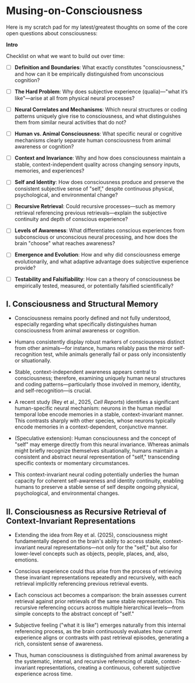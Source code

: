 # Musing-on-Consciousness

Here is my scratch pad for my latest/greatest thoughts on some of the core open questions about consciousness:

**Intro**

Checklist on what we want to build out over time:
- [ ] **Definition and Boundaries**: What exactly constitutes "consciousness," and how can it be empirically distinguished from unconscious cognition?
- [ ] **The Hard Problem**: Why does subjective experience (qualia)—"what it’s like"—arise at all from physical neural processes?
- [ ] **Neural Correlates and Mechanisms**: Which neural structures or coding patterns uniquely give rise to consciousness, and what distinguishes them from similar neural activities that do not?
- [ ] **Human vs. Animal Consciousness**: What specific neural or cognitive mechanisms clearly separate human consciousness from animal awareness or cognition?
- [ ] **Context and Invariance**: Why and how does consciousness maintain a stable, context-independent quality across changing sensory inputs, memories, and experiences?
- [ ] **Self and Identity**: How does consciousness produce and preserve the consistent subjective sense of "self," despite continuous physical, psychological, and environmental change?
- [ ] **Recursive Retrieval**: Could recursive processes—such as memory retrieval referencing previous retrievals—explain the subjective continuity and depth of conscious experience?
- [ ] **Levels of Awareness**: What differentiates conscious experiences from subconscious or unconscious neural processing, and how does the brain "choose" what reaches awareness?
- [ ] **Emergence and Evolution**: How and why did consciousness emerge evolutionarily, and what adaptive advantage does subjective experience provide?
- [ ] **Testability and Falsifiability**: How can a theory of consciousness be empirically tested, measured, or potentially falsified scientifically?


## I. Consciousness and Structural Memory

- Consciousness remains poorly defined and not fully understood, especially regarding what specifically distinguishes human consciousness from animal awareness or cognition.

- Humans consistently display robust markers of consciousness distinct from other animals—for instance, humans reliably pass the mirror self-recognition test, while animals generally fail or pass only inconsistently or situationally.

- Stable, context-independent awareness appears central to consciousness; therefore, examining uniquely human neural structures and coding patterns—particularly those involved in memory, identity, and self-recognition—is crucial.

- A recent study (Rey et al., 2025, *Cell Reports*) identifies a significant human-specific neural mechanism: neurons in the human medial temporal lobe encode memories in a stable, context-invariant manner. This contrasts sharply with other species, whose neurons typically encode memories in a context-dependent, conjunctive manner.

- (Speculative extension): Human consciousness and the concept of "self" may emerge directly from this neural invariance. Whereas animals might briefly recognize themselves situationally, humans maintain a consistent and abstract neural representation of "self," transcending specific contexts or momentary circumstances.

- This context-invariant neural coding potentially underlies the human capacity for coherent self-awareness and identity continuity, enabling humans to preserve a stable sense of self despite ongoing physical, psychological, and environmental changes.

## II. Consciousness as Recursive Retrieval of Context-Invariant Representations

- Extending the idea from Rey et al. (2025), consciousness might fundamentally depend on the brain's ability to access stable, context-invariant neural representations—not only for the "self," but also for lower-level concepts such as objects, people, places, and, also, emotions.

- Conscious experience could thus arise from the process of retrieving these invariant representations repeatedly and recursively, with each retrieval implicitly referencing previous retrieval events.

- Each conscious act becomes a comparison: the brain assesses current retrieval against prior retrievals of the same stable representation. This recursive referencing occurs across multiple hierarchical levels—from simple concepts to the abstract concept of "self."

- Subjective feeling ("what it is like") emerges naturally from this internal referencing process, as the brain continuously evaluates how current experience aligns or contrasts with past retrieval episodes, generating a rich, consistent sense of awareness.

- Thus, human consciousness is distinguished from animal awareness by the systematic, internal, and recursive referencing of stable, context-invariant representations, creating a continuous, coherent subjective experience across time.
